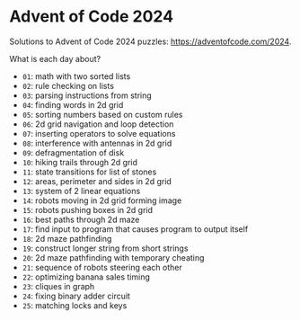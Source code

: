 # Advent of Code 2024

Solutions to Advent of Code 2024 puzzles: https://adventofcode.com/2024.

What is each day about?
- `01`: math with two sorted lists
- `02`: rule checking on lists
- `03`: parsing instructions from string
- `04`: finding words in 2d grid
- `05`: sorting numbers based on custom rules
- `06`: 2d grid navigation and loop detection
- `07`: inserting operators to solve equations
- `08`: interference with antennas in 2d grid
- `09`: defragmentation of disk
- `10`: hiking trails through 2d grid
- `11`: state transitions for list of stones
- `12`: areas, perimeter and sides in 2d grid
- `13`: system of 2 linear equations
- `14`: robots moving in 2d grid forming image
- `15`: robots pushing boxes in 2d grid
- `16`: best paths through 2d maze
- `17`: find input to program that causes program to output itself
- `18`: 2d maze pathfinding
- `19`: construct longer string from short strings
- `20`: 2d maze pathfinding with temporary cheating
- `21`: sequence of robots steering each other
- `22`: optimizing banana sales timing
- `23`: cliques in graph
- `24`: fixing binary adder circuit
- `25`: matching locks and keys
